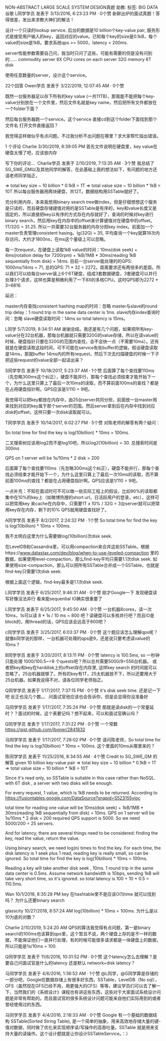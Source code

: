 NON-ABSTRACT LARGE SCALE SYSTEM DESIGN真题
助教:
标签: BIG DATA 谷歌 
L同学学员
发表于 3/13/2016, 6:23:23 PM · 0个赞
新鲜出炉的面试真题！答得很差，发出来求教大神们的解法！

设计一个只读的lookup service. 后台的数据是10 billion个key-value pair, 服务形式是接受用户输入的key，返回对应的value。已知每个key的size是0.1kB，每个value的size是1kB。要求系统qps >= 5000，latency < 200ms.

server性能参数需要自己问，我当时只问了这些，可能有需要的但是没有问到的……
commodity server
8X CPU cores on each server
32G memory
6T disk

使用任意数量的server，设计这个service。


22个回答
Owen学员
发表于 3/22/2019, 12:07:45 AM · 0个赞

既然一台服务器足以存下所有的key value (一共11TB)，那我能不能把每个key-value分别放在一个文件里，然后文件名就是key name，然后把所有文件都放在一个folder下面？

然后每台服务器跑一个service。这个service 直接cd到这个folder下面找到那个文件名 打开文件直接返回？

我觉得这样做似乎有点问题。不过我分析不出问题在哪里？求大家帮忙指出错误。

1 个评论
Charlie
3/30/2019, 8:39:05 PM
首先文件说明在硬盘里，key value在硬盘太慢了吧，应该放内存

写下你的评论...
​
Charlie学员
发表于 2/10/2019, 7:13:35 AM · 3个赞
我总结了SG_SWE_GM以及其他同学的解答，在此基础上我的想法如下，有问题的地方还请老师同学指正，

=> total key size ~ 10 billion * 0.1kB = 1T
=> total value size ~ 10 billion * 1kB = 10T
所以每台服务器用两块硬盘，共12T。数据结构用SSTable就好了。

充分利用内存，本来我想用binary search tree做index，但是仔细想想这个服务是只读的，而且硬盘存储键值对用的是SSTable是有序的，key和value长度又是固定的，所以直接把key以有序的方式存在内存就好了，查询的时候对key进行binary search，然后用key在内存中的offset来计算键值对在硬盘中的offset。1T/32G = 31.25. 所以一共需要32台服务器的内存分担key index。前面加一个master负责管理consistent hasing。lg(32G) = 35, 平均查询一个key就算18次内存访问，大约才1800ns，在ms这个量级上可以忽略。

每一次request，在硬盘上读取1kB value的时间：10ms(disk seek) + 4ms(rotation delay for 7200rpm) + 1kB/1MB * 30ms(reading 1kB sequentially from disk) = 14ms. 目前一台server能处理的的QPS: 1000ms/14ms = 71, 总的QPS: 71 * 32 = 2272。距离要求还有两倍多的差距。所以我们可以给每台server装上6个6T硬盘，组成3套数据硬盘，3套硬盘可以并行处理3个请求，这样也算是稍微利用了一下8X的多核CPU。这时QPS即为2272 * 3=6816.

延迟：

master内存查找consistent hashing map的时间：忽略
master与slave的round trip delay：1 round trip in the same data center is 1ms.
slave内存index查询时间：忽略
slave硬盘读取时间：14ms
so total latency is 15ms。

L同学
5/7/2019, 8:34:51 AM
谢谢总结。我还是有几个问题，如果把所有key-value分在32台机器，那每台机器就只需要320G的value存储，所以在读value的时候，硬盘指针只要在320G的范围内查找，会不会快一点（不需要10ms）。还有就是在硬盘读取这段时间，可不可能在service有些buffer的逻辑，假设硬盘读取是14ms，那就buffer 14ms内的所有request，然后下次去扫描硬盘的时候一下子把这些request的value全部一起读出来？

S同学学员
发表于 10/18/2017, 5:23:37 AM · 1个赞
后面算了每个查找要110ms（先忽略300ms这个纠正），硬盘不能并行，那每个查找必须结束才能开始下一个，为什么这里只算上了最后一次10ms的读取，而不算前面100ms的查找？都是在占用硬盘指针啊。QPS应该是1/110 = 9吧。

我觉得可以把key都放在内存中，由25台server共同分担，前面放一台master用来找到对应的key属于那个server的范围。然后server拿到后在内存中找到对应disk的offset，这样只要一次disk读取就可以。

T同学学员
发表于 10/14/2017, 6:02:27 PM · 5个赞
对陈老师的解答有两个疑问：

So total time for find the key is log(10billion) * 10ms = 100ms.

二叉搜索树应该用log2而不是log10吧，所以log2(10billion) = 30. 总搜索时间是300ms

QPS on 1 server will be 1s/10ms * 2 disk = 200

后面算了每个查找要110ms（先忽略300ms这个纠正），硬盘不能并行，那每个查找必须结束才能开始下一个，为什么这里只算上了最后一次10ms的读取，而不算前面100ms的查找？都是在占用硬盘指针啊。QPS应该是1/110 = 9吧。

一点补充：不知在面试时可不可以做一些实际工程上的假设，比如90%的读取都集中在10%的key上（如微博热搜的short url，日活跃用户的登录，etc），这样可以把常用key 来cache在内存中，只需要1T x 10% / 32G = 3台server就可以把常用key存在内存，剩下的10% QPS就用硬盘查找好了。

A同学学员
发表于 8/2/2017, 2:24:32 PM · 1个赞
So total time for find the key is log(10billion) * 10ms = 100ms.

我不太明白这里为什么需要做log(10billion)次disk seek.

在LevelDB和Cassandra里，可以用compaction来合并这些SSTable。根据https://www.datastax.com/dev/blog/when-to-use-leveled-compaction 里的数据，如果使用level-compaction，那么find-key平均只需要1.1次disk seek. 如果使用size-compaction，那么可以把所有SSTable合并成一个SSTable，也就是find-key只需要1次disk seek.

根据上面这个逻辑，find-key最多是1.1次disk seek.

L同学学员
发表于 6/25/2017, 9:46:31 AM · 0个赞
刚才Google一下 发现硬盘读写好像没法并行 看来能sequential IO确实很重要了

L同学学员
发表于 6/25/2017, 9:45:50 AM · 0个赞
一台机器8cores，读一次10ms，1s可以读 8 * 1s / 10 ms = 800 吧？读硬盘可以多核并行吧？而且IO是block的，用thread的话，QPS应该会远高于800吧？

c同学学员
发表于 3/25/2017, 6:03:37 PM · 0个赞
这个题应该怎么理解qps呢？就像b同学说的那样，一台机器可处理的qps是9，还是说只要考虑读value的10ms？

B同学学员
发表于 3/20/2017, 8:13:11 PM · 0个赞
latency is 100.5ms, so 一秒钟只能处理 1000/100.5~=9 个quests吧？所以总共需要5000/9=556台机器。
或者把key和key在harddisk上的offset存在内存里, 这样key search 的时间就可以忽略了，25台机器就够了。所有的key有1T，25太机器放不下，所以还要用大于25台机器。如果我说得不对，请各位同学老师指正。

Q同学学员
发表于 1/17/2017, 7:37:15 PM · 0个赞
it's disk seek time. 还是记一下吧 反正也没几个数。。 问面试官他应该也会告诉你，但是会显得你没准备好

马同学学员
发表于 1/17/2017, 7:35:24 PM · 0个赞
那就是读disk的一个常量延时？？面试的时候，这个表要记吗？想不起来，可以和面试官确认吗？

Q同学学员
发表于 1/17/2017, 7:31:22 PM · 0个赞
一个常数 https://gist.github.com/jboner/2841832

马同学学员
发表于 1/17/2017, 7:26:02 PM · 0个赞
请问陈老师，So total time for find the key is log(10billion) * 10ms = 100ms. 这个里面的10ms从哪里来的？


陈同学学员
发表于 11/25/2016, 8:34:55 AM · 4个赞
Credit to SG_SWE_GM 的解答
given 10 billion key-value pair
=> total key size ~ 10 billion * 0.1kB = 1T
=> total value size ~ 10 billion * 1kB = 10T

Since it's read only, so SSTable is suitable in this case rather than NoSQL.
with 6T disk , a server with two disks will be enough.

For every request, 1 value, which is 1kB needs to be returned.
According to https://fusiontables.google.com/DataSource?snapid=S523155yioc

total time for reading one value will be 10ms(disk seek) + 1kB/1MB * 30ms(reading 1kB sequentially from disk) = 10ms.
QPS on 1 server will be 1s/10ms * 2 disk = 200
required QPS support is 5000. So we need 5000/200 = 25 servers.

And for latency, there are several things need to be considered: finding the key, read the value, return the value.

Using binary search, we need log(n) times to find the key. For each time, the disk latency is 1 seek plus 1 read, reading key is really small, so can be ignored. So total time for find the key is log(10billion) * 10ms = 100ms.

Reading a key will take another disk seek , 10ms.
1 round trip in the same data center is 0.5ms.
Assume network bandwidth is 1Gbps, sending 1kB will take very short time, so it's ignored.
so total latency is 100 + 10 + 0.5 = 110.5ms.

Wan
10/1/2018, 8:35:28 PM
key 在hashtable里不是应该O(1)time 就可以找到吗？ 为什么还要binary search

glasscity
10/27/2018, 8:57:24 AM
log(10billion) * 10ms = 100ms. 为什么是以10为底的对数？

Charlie
2/10/2019, 5:24:20 AM
QPS的算法我觉得有点问题，第一是binary search的100ms也该算到qps里，这个暂且不说，两个硬盘上存的是不一样的数据，不能保证他们一直并行处理，有的时候可能很多请求都是一块硬盘上的数据，所以只能是1s/10ms = 100.

Q同学学员
发表于 11/6/2016, 10:31:52 PM · 0个赞
这个latency怎么去理解？是要自己问面试官是什么的latency 还是默认 network+disk latency？

马同学学员
发表于 4/6/2016, 1:36:52 AM · 1个赞
@L同学，@G同学算是存储的一部分吧，Google在数据存储上有很多好东西，SSTable，LevelDB（No sql），GFS（虽然现在GFS已经不用，用更强大的CFS）等等，建议学员们可以去了解一下，当然我们的《系统设计》课程也有讲这些东西，这些对于大家面试系统设计问题是非常有帮助的。而且面试官的很多系统设计问题可能来自他们实际用到的或者曾经使用过的东西。


马同学学员
发表于 4/4/2016, 2:18:33 AM · 0个赞
Google 有一个基础的数据结构 SSTable(Sorted String Table), 是一个简单的抽象，用来高效地存储大量的键-值对数据，同时做了优化来实现顺序读/写操作的高吞吐量。SSTable 就是用来支持大量的读操作。这个设计题就是让你设计SSTableService。：）

